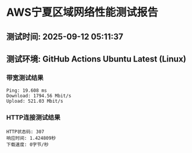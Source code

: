 # AWS宁夏区域网络性能测试报告
## 测试时间: 2025-09-12 05:11:37
## 测试环境: GitHub Actions Ubuntu Latest (Linux)

### 带宽测试结果
```
Ping: 19.608 ms
Download: 1794.56 Mbit/s
Upload: 521.03 Mbit/s
```

### HTTP连接测试结果
```
HTTP状态码: 307
响应时间: 1.424809秒
下载速度: 0字节/秒
```

